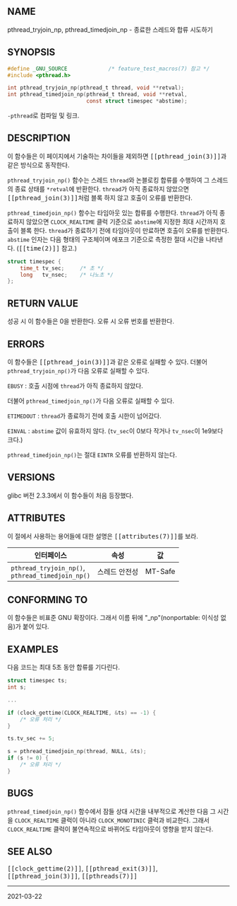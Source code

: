 ## NAME

pthread_tryjoin_np, pthread_timedjoin_np - 종료한 스레드와 합류 시도하기

## SYNOPSIS

```c
#define _GNU_SOURCE             /* feature_test_macros(7) 참고 */
#include <pthread.h>

int pthread_tryjoin_np(pthread_t thread, void **retval);
int pthread_timedjoin_np(pthread_t thread, void **retval,
                         const struct timespec *abstime);
```

`-pthread`로 컴파일 및 링크.

## DESCRIPTION

이 함수들은 이 페이지에서 기술하는 차이들을 제외하면 <tt>[[pthread_join(3)]]</tt>과 같은 방식으로 동작한다.

`pthread_tryjoin_np()` 함수는 스레드 `thread`와 논블로킹 합류를 수행하여 그 스레드의 종료 상태를 `*retval`에 반환한다. `thread`가 아직 종료하지 않았으면 <tt>[[pthread_join(3)]]</tt>처럼 블록 하지 않고 호출이 오류를 반환한다.

`pthread_timedjoin_np()` 함수는 타임아웃 있는 합류를 수행한다. `thread`가 아직 종료하지 않았으면 `CLOCK_REALTIME` 클럭 기준으로 `abstime`에 지정한 최대 시간까지 호출이 블록 한다. `thread`가 종료하기 전에 타임아웃이 만료하면 호출이 오류를 반환한다. `abstime` 인자는 다음 형태의 구조체이며 에포크 기준으로 측정한 절대 시간을 나타낸다. (<tt>[[time(2)]]</tt> 참고.)

```c
struct timespec {
    time_t tv_sec;     /* 초 */
    long   tv_nsec;    /* 나노초 */
};
```

## RETURN VALUE

성공 시 이 함수들은 0을 반환한다. 오류 시 오류 번호를 반환한다.

## ERRORS

이 함수들은 <tt>[[pthread_join(3)]]</tt>과 같은 오류로 실패할 수 있다. 더불어 `pthread_tryjoin_np()`가 다음 오류로 실패할 수 있다.

`EBUSY`
:   호출 시점에 `thread`가 아직 종료하지 않았다.

더불어 `pthread_timedjoin_np()`가 다음 오류로 실패할 수 있다.

`ETIMEDOUT`
:   `thread`가 종료하기 전에 호출 시한이 넘어갔다.

`EINVAL`
:   `abstime` 값이 유효하지 않다. (`tv_sec`이 0보다 작거나 `tv_nsec`이 1e9보다 크다.)

`pthread_timedjoin_np()`는 절대 `EINTR` 오류를 반환하지 않는다.

## VERSIONS

glibc 버전 2.3.3에서 이 함수들이 처음 등장했다.

## ATTRIBUTES

이 절에서 사용하는 용어들에 대한 설명은 <tt>[[attributes(7)]]</tt>를 보라.

| 인터페이스 | 속성 | 값 |
| --- | --- | --- |
| `pthread_tryjoin_np()`,<br>`pthread_timedjoin_np()` | 스레드 안전성 | MT-Safe |

## CONFORMING TO

이 함수들은 비표준 GNU 확장이다. 그래서 이름 뒤에 "\_np"(nonportable: 이식성 없음)가 붙어 있다.

## EXAMPLES

다음 코드는 최대 5초 동안 합류를 기다린다.

```c
struct timespec ts;
int s;

...

if (clock_gettime(CLOCK_REALTIME, &ts) == -1) {
    /* 오류 처리 */
}

ts.tv_sec += 5;

s = pthread_timedjoin_np(thread, NULL, &ts);
if (s != 0) {
    /* 오류 처리 */
}
```

## BUGS

`pthread_timedjoin_np()` 함수에서 잠들 상대 시간을 내부적으로 계산한 다음 그 시간을 `CLOCK_REALTIME` 클럭이 아니라 `CLOCK_MONOTINIC` 클럭과 비교한다. 그래서 `CLOCK_REALTIME` 클럭이 불연속적으로 바뀌어도 타임아웃이 영향을 받지 않는다.

## SEE ALSO

<tt>[[clock_gettime(2)]]</tt>, <tt>[[pthread_exit(3)]]</tt>, <tt>[[pthread_join(3)]]</tt>, <tt>[[pthreads(7)]]</tt>

----

2021-03-22
